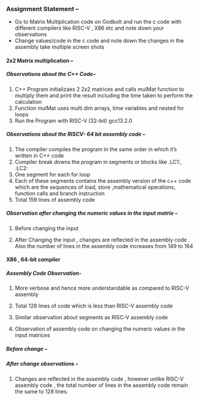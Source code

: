 ### Assignment Statement – 
-	Go to Matrix Multiplication code  on Godbolt and run the c code with different compilers like RISC-V , X86 etc and note down your observations
-	Change values/code in the c code and note down the changes in the assembly take multiple screen shots

#### 2x2 Matrix multiplication – 
##### Observations about the C++ Code– 
1.	C++ Program initializaes 2 2x2 matrices and calls mulMat function to multiply them and print the result including the time taken to perform the calculation
2.	Function mulMat uses multi dim arrays, time variables and nested for loops 
3.	Run the Program with RISC-V (32-bit) gcc13.2.0
##### Observations about the RISCV- 64 bit assembly code – 
1.	The compiler compiles the program in the same order in which it’s written in C++ code
2.	Compiler break downs the program in segments or blocks like .LC1:, .LC2: 
3.	One segment for each for loop 
4.	Each of these segments contains the assembly version of the c++ code which are the sequences of load, store ,mathematical operations, function calls and branch instruction 
5.	Total 159 lines of assembly code
 
 ##### Observation after changing the numeric values in the input matrix – 
1.	Before changing the input 
 

2.	After Changing the input , changes are reflected in the assembly code . Also the number of lines in the assembly code increases from 149 to 164
 




#### X86 , 64-bit compiler
##### Assembly Code Observation- 
1.	More verbose  and hence more understandable as compared to RISC-V  assembly
2.	Total 128 lines of code which is less than RISC-V assembly code
3.	Similar observation about segments as RISC-V assembly code 
  

3.	Observation of assembly code on changing the numeric values in the input matrices
##### Before change – 
 

 ##### After change observations –
1.	Changes are reflected in the assembly code , however unlike RISC-V assembly code , the total number of lines in the assembly code remain the same to 128 lines.
 

